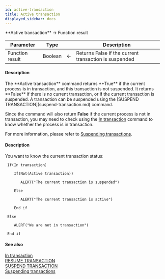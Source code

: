 ```yaml
---
id: active-transaction
title: Active transaction
displayed_sidebar: docs
---
```


<!--REF #_command_.Active transaction.Syntax-->**Active transaction** -> Function result<!-- END REF-->
<!--REF #_command_.Active transaction.Params-->
| Parameter | Type |  | Description |
| --- | --- | --- | --- |
| Function result | Boolean | <- | Returns False if the current transaction is suspended |

<!-- END REF-->

#### Description 

<!--REF #_command_.Active transaction.Summary-->The **Active transaction** command returns **True** if the current process is in transaction, and this transaction is not suspended.<!-- END REF--> It returns **False** if there is no current transaction, or if the current transaction is suspended. A transaction can be suspended using the [SUSPEND TRANSACTION](suspend-transaction.md) command. 

Since the command will also return **False** if the current process is not in transaction, you may need to check using the [In transaction](in-transaction.md) command to know whether the process is in transaction. 

For more information, please refer to [Suspending transactions](/4Dv20R6/4D/20-R6/Suspending-transactions.300-6958364.en.html). 

#### Description 

You want to know the current transaction status:

```4d
 If(In transaction)

    If(Not(Active transaction))

       ALERT("The current transaction is suspended")

    Else

       ALERT("The current transaction is active")

    End if

 Else

    ALERT("We are not in transaction")

 End if
```

#### See also 
[In transaction](in-transaction.md)  
[RESUME TRANSACTION](resume-transaction.md)  
[SUSPEND TRANSACTION](suspend-transaction.md)  
[Suspending transactions](../../4D/20-R6/Suspending-transactions.300-6958364.en.html)  